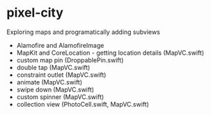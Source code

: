 # pixel-city
Exploring maps and programatically adding subviews

- Alamofire and AlamofireImage
- MapKit and CoreLocation - getting location details (MapVC.swift)
- custom map pin (DroppablePin.swift)
- double tap (MapVC.swift)
- constraint outlet (MapVC.swift)
- animate (MapVC.swift)
- swipe down (MapVC.swift)
- custom spinner (MapVC.swift)
- collection view (PhotoCell.swift, MapVC.swift)

